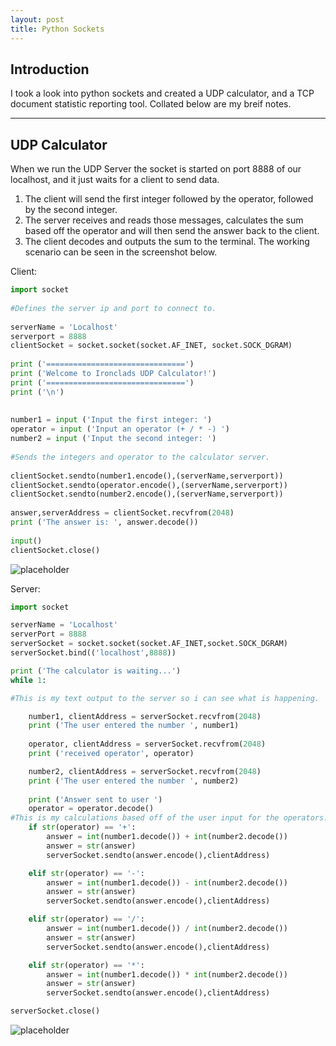 ```yaml
---
layout: post
title: Python Sockets
---
```


## Introduction

I took a look into python sockets and created a UDP calculator, and a TCP document statistic reporting tool. Collated below are my breif notes.

-----

## UDP Calculator

When we run the UDP Server the socket is started on port 8888 of our localhost, and it just waits for a client to send data. 
1. The client will send the first integer followed by the operator, followed by the second integer.
2. The server receives and reads those messages, calculates the sum based off the operator and will then send the answer back to the client. 
3. The client decodes and outputs the sum to the terminal. 
The working scenario can be seen in the screenshot below.

Client:

```python
import socket                                                  
                                                               
#Defines the server ip and port to connect to.                 
                                                               
serverName = 'Localhost'                                       
serverport = 8888                                              
clientSocket = socket.socket(socket.AF_INET, socket.SOCK_DGRAM)
                                                               
print ('===============================')                      
print ('Welcome to Ironclads UDP Calculator!')                      
print ('===============================')                      
print ('\n')                                                   
                                                               
                                                               
number1 = input ('Input the first integer: ')                  
operator = input ('Input an operator (+ / * -) ')              
number2 = input ('Input the second integer: ')                 
                                                               
#Sends the integers and operator to the calculator server.     
                                                               
clientSocket.sendto(number1.encode(),(serverName,serverport))  
clientSocket.sendto(operator.encode(),(serverName,serverport)) 
clientSocket.sendto(number2.encode(),(serverName,serverport))  
                                                               
answer,serverAddress = clientSocket.recvfrom(2048)             
print ('The answer is: ', answer.decode())                     
                                                               
input()
clientSocket.close()
```

![placeholder](https://imgur.com/MHFxln6 "UDP Client")

Server:

```python
import socket

serverName = 'Localhost'
serverPort = 8888
serverSocket = socket.socket(socket.AF_INET,socket.SOCK_DGRAM)
serverSocket.bind(('localhost',8888))

print ('The calculator is waiting...')
while 1:

#This is my text output to the server so i can see what is happening.

    number1, clientAddress = serverSocket.recvfrom(2048)
    print ('The user entered the number ', number1)
    
    operator, clientAddress = serverSocket.recvfrom(2048)
    print ('received operator', operator)

    number2, clientAddress = serverSocket.recvfrom(2048)
    print ('The user entered the number ', number2)
    
    print ('Answer sent to user ')
    operator = operator.decode()
#This is my calculations based off of the user input for the operators.
    if str(operator) == '+':
        answer = int(number1.decode()) + int(number2.decode())
        answer = str(answer)
        serverSocket.sendto(answer.encode(),clientAddress)

    elif str(operator) == '-':
        answer = int(number1.decode()) - int(number2.decode())
        answer = str(answer)
        serverSocket.sendto(answer.encode(),clientAddress)

    elif str(operator) == '/':
        answer = int(number1.decode()) / int(number2.decode())
        answer = str(answer)
        serverSocket.sendto(answer.encode(),clientAddress)

    elif str(operator) == '*':
        answer = int(number1.decode()) * int(number2.decode())
        answer = str(answer)
        serverSocket.sendto(answer.encode(),clientAddress)

serverSocket.close()
```

![placeholder](https://imgur.com/GVPoWZV "UDP Server")
